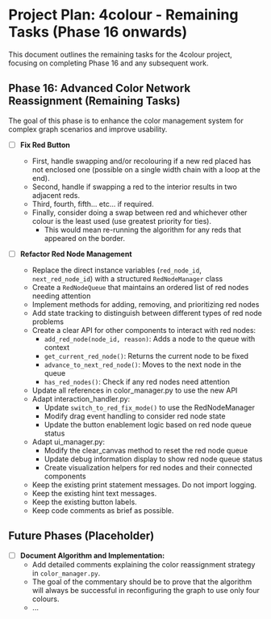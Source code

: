 # Project Plan: 4colour - Remaining Tasks (Phase 16 onwards)

This document outlines the remaining tasks for the 4colour project, focusing on completing Phase 16 and any subsequent work.

## Phase 16: Advanced Color Network Reassignment (Remaining Tasks)

The goal of this phase is to enhance the color management system for complex graph scenarios and improve usability.

- [ ] **Fix Red Button**
    *   First, handle swapping and/or recolouring if a new red placed has not enclosed one (possible on a single width chain with a loop at the end).
    *   Second, handle if swapping a red to the interior results in two adjacent reds.
    *   Third, fourth, fifth... etc... if required.
    *   Finally, consider doing a swap between red and whichever other colour is the least used (use greatest priority for ties).
        *   This would mean re-running the algorithm for any reds that appeared on the border.

- [ ] **Refactor Red Node Management**
    *   Replace the direct instance variables (`red_node_id`, `next_red_node_id`) with a structured `RedNodeManager` class
    *   Create a `RedNodeQueue` that maintains an ordered list of red nodes needing attention
    *   Implement methods for adding, removing, and prioritizing red nodes
    *   Add state tracking to distinguish between different types of red node problems
    *   Create a clear API for other components to interact with red nodes:
        * `add_red_node(node_id, reason)`: Adds a node to the queue with context
        * `get_current_red_node()`: Returns the current node to be fixed
        * `advance_to_next_red_node()`: Moves to the next node in the queue
        * `has_red_nodes()`: Check if any red nodes need attention
    *   Update all references in color_manager.py to use the new API
    *   Adapt interaction_handler.py:
        * Update `switch_to_red_fix_mode()` to use the RedNodeManager
        * Modify drag event handling to consider red node state
        * Update the button enablement logic based on red node queue status
    *   Adapt ui_manager.py:
        * Modify the clear_canvas method to reset the red node queue
        * Update debug information display to show red node queue status
        * Create visualization helpers for red nodes and their connected components
    *   Keep the existing print statement messages. Do not import logging.
    *   Keep the existing hint text messages.
    *   Keep the existing button labels.
    *   Keep code comments as brief as possible.

## Future Phases (Placeholder)

- [ ] **Document Algorithm and Implementation:**
    *   Add detailed comments explaining the color reassignment strategy in `color_manager.py`.
    *   The goal of the commentary should be to prove that the algorithm will always be successful in reconfiguring the graph to use only four colours.
    *   ...